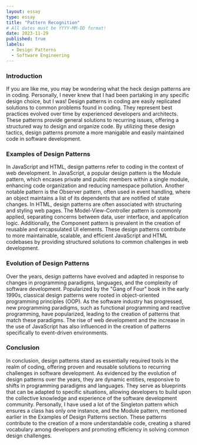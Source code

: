 ```yaml
---
layout: essay
type: essay
title: "Pattern Recognition"
# All dates must be YYYY-MM-DD format!
date: 2023-11-29
published: true
labels:
  - Design Patterns
  - Software Engineering
---
```

<h3>Introduction</h3>
If you are like me, you may be wondering what the heck design patterns are in coding. Personally, I never knew that I had been partaking in any specific design choice, but I was! Design patterns in coding are easily replicated solutions to common problems found in coding. They represent best practices evolved over time by experienced developers and architects. These patterns provide general solutions to recurring issues, offering a structured way to design and organize code. By utilizing these design tactics, design patterns promote a more manigable and easily maintained code in software development.
<h3>Examples of Design Patterns</h3>
In JavaScript and HTML, design patterns refer to coding in the context of web development. In JavaScript, a popular design pattern is the Module pattern, which encases private and public members within a single module, enhancing code organization and reducing namespace pollution. Another notable pattern is the Observer pattern, often used in event handling, where an object maintains a list of its dependents that are notified of state changes. In HTML, design patterns are often associated with structuring and styling web pages. The Model-View-Controller pattern is commonly applied, separating concerns between data, user interface, and application logic. Additionally, the Component pattern is prevalent in the creation of reusable and encapsulated UI elements. These design patterns contribute to more maintainable, scalable, and efficient JavaScript and HTML codebases by providing structured solutions to common challenges in web development.
<h3>Evolution of Design Patterns</h3>
Over the years, design patterns have evolved and adapted in response to changes in programming paradigms, languages, and the complexity of software development. Popularized by the "Gang of Four" book in the early 1990s, classical design patterns were rooted in object-oriented programming principles (OOP). As the software industry has progressed, new programming paradigms, such as functional programming and reactive programming, have popularized, leading to the creation of patterns that match these paradigms. The rise of web development and the increase in the use of JavaScript has also influenced in the creation of patterns specifically to event-driven environments. 
<h3>Conclusion</h3>
In conclusion, design patterns stand as essentially required tools in the realm of coding, offering proven and reusable solutions to recurring challenges in software development. As evidenced by the evolution of design patterns over the years, they are dynamic entities, responsive to shifts in programming paradigms and languages. They serve as blueprints that can be adapted to specific situations, allowing developers to build upon the collective knowledge and experience of the software development community. Personally, I have used a lot of the Singleton pattern which ensures a class has only one instance, and the Module pattern, mentioned earlier in the Examples of Design Patterns section. These patterns contribute to the creation of a more understandable code, creating a shared vocabulary among developers and promoting efficiency in solving common design challenges.
